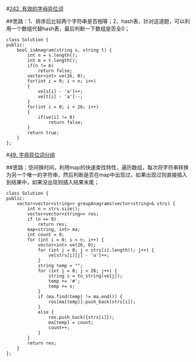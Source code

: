 #[242. 有效的字母异位词](https://leetcode-cn.com/problems/valid-anagram/description/)

##思路：1、排序后比较两个字符串是否相等；2、hash表，针对这道题，可以利用一个数组代替hash表，最后判断一下数组是否全0；
```
class Solution {
public:
    bool isAnagram(string s, string t) {
        int n = s.length();
        int m = t.length();
        if(n != m)
            return false;
        vector<int> ve(26, 0);
        for(int i = 0; i < n; i++)
        {
            ve[s[i] - 'a']++;
            ve[t[i] - 'a']--;
        }
        for(int i = 0; i < 26; i++)
        {
            if(ve[i] != 0)
                return false;
        }
        return true;
    }
};
```
#[49. 字母异位词分组](https://leetcode-cn.com/problems/group-anagrams/)

##思路：空间换时间，利用map的快速查找特性，遍历数组，每次将字符串转换为另一个唯一的字符串，然后判断是否在map中出现过，如果出现过则直接插入到结果中，如果没出现则插入结果末尾；
```
class Solution {
public:
    vector<vector<string>> groupAnagrams(vector<string>& strs) {
        int n = strs.size();
        vector<vector<string>> res;
        if (n == 0)
            return res;
        map<string, int> ma;
        int count = 0;
        for (int i = 0; i < n; i++) {
            vector<int> ve(26, 0);
            for (int j = 0; j < strs[i].length(); j++) {
                ve[strs[i][j] - 'a']++;
            }
            string temp = "";
            for (int j = 0; j < 26; j++) {
                string s = to_string(ve[j]);
                temp += '#';
                temp += s;
            }
            if (ma.find(temp) != ma.end()) {
                res[ma[temp]].push_back(strs[i]);
            }
            else {
                res.push_back({strs[i]});
                ma[temp] = count;
                count++;
            }
        }
        return res;
    } 
};
```